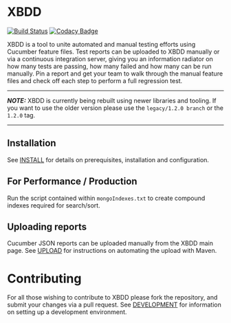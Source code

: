 # XBDD

[![Build Status](https://travis-ci.org/orionhealth/XBDD.svg?branch=master)](https://travis-ci.org/orionhealth/XBDD)
[![Codacy Badge](https://api.codacy.com/project/badge/Grade/e4e302179ece414aba739157ff82c222)](https://www.codacy.com/app/orionhealth/XBDD)

XBDD is a tool to unite automated and manual testing efforts using Cucumber feature files. Test reports can be uploaded to XBDD manually or via a continuous integration server, giving you an information radiator on how many tests are passing, how many failed and how many can be run manually. Pin a report and get your team to walk through the manual feature files and check off each step to perform a full regression test.

---

**_NOTE:_** XBDD is currently being rebuilt using newer libraries and tooling. If you want to use the older version please use the `legacy/1.2.0 branch` or the `1.2.0` tag.

---

## Installation

See [INSTALL](/docs/INSTALL.md) for details on prerequisites, installation and configuration.

## For Performance / Production

Run the script contained within `mongoIndexes.txt` to create compound indexes required for search/sort.

## Uploading reports

Cucumber JSON reports can be uploaded manually from the XBDD main page. See [UPLOAD](/docs/UPLOAD.md) for instructions on automating the upload with Maven.

# Contributing

For all those wishing to contribute to XBDD please fork the repository, and submit your changes via a pull request. See [DEVELOPMENT](/docs/DEVELOPMENT.md) for information on setting up a development environment.
